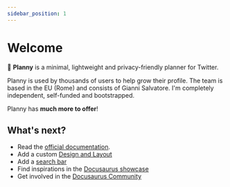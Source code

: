 ```yaml
---
sidebar_position: 1
---
```


# Welcome

📅 **Planny** is a minimal, lightweight and privacy-friendly planner for Twitter.

Planny is used by thousands of users to help grow their profile. The team is based in the EU (Rome) and consists of Gianni Salvatore. I'm completely independent, self-funded and bootstrapped.

Planny has **much more to offer**!

## What's next?

-   Read the [official documentation](https://docusaurus.io/).
-   Add a custom [Design and Layout](https://docusaurus.io/docs/styling-layout)
-   Add a [search bar](https://docusaurus.io/docs/search)
-   Find inspirations in the [Docusaurus showcase](https://docusaurus.io/showcase)
-   Get involved in the [Docusaurus Community](https://docusaurus.io/community/support)
